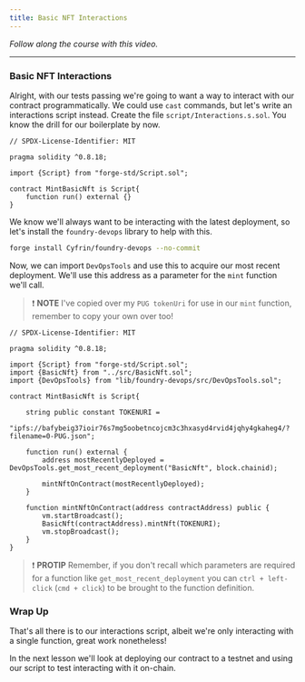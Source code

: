 ```yaml
---
title: Basic NFT Interactions
---
```


_Follow along the course with this video._

---

### Basic NFT Interactions

Alright, with our tests passing we're going to want a way to interact with our contract programmatically. We could use `cast` commands, but let's write an interactions script instead. Create the file `script/Interactions.s.sol`. You know the drill for our boilerplate by now.

```solidity
// SPDX-License-Identifier: MIT

pragma solidity ^0.8.18;

import {Script} from "forge-std/Script.sol";

contract MintBasicNft is Script{
    function run() external {}
}
```

We know we'll always want to be interacting with the latest deployment, so let's install the `foundry-devops` library to help with this.

```bash
forge install Cyfrin/foundry-devops --no-commit
```

Now, we can import `DevOpsTools` and use this to acquire our most recent deployment. We'll use this address as a parameter for the `mint` function we'll call.

> ❗ **NOTE**
> I've copied over my `PUG tokenUri` for use in our `mint` function, remember to copy your own over too!

```solidity
// SPDX-License-Identifier: MIT

pragma solidity ^0.8.18;

import {Script} from "forge-std/Script.sol";
import {BasicNft} from "../src/BasicNft.sol";
import {DevOpsTools} from "lib/foundry-devops/src/DevOpsTools.sol";

contract MintBasicNft is Script{

    string public constant TOKENURI =
        "ipfs://bafybeig37ioir76s7mg5oobetncojcm3c3hxasyd4rvid4jqhy4gkaheg4/?filename=0-PUG.json";

    function run() external {
        address mostRecentlyDeployed = DevOpsTools.get_most_recent_deployment("BasicNft", block.chainid);

        mintNftOnContract(mostRecentlyDeployed);
    }

    function mintNftOnContract(address contractAddress) public {
        vm.startBroadcast();
        BasicNft(contractAddress).mintNft(TOKENURI);
        vm.stopBroadcast();
    }
}
```

> ❗ **PROTIP**
> Remember, if you don't recall which parameters are required for a function like `get_most_recent_deployment` you can `ctrl + left-click` (`cmd + click`) to be brought to the function definition.

### Wrap Up

That's all there is to our interactions script, albeit we're only interacting with a single function, great work nonetheless!

In the next lesson we'll look at deploying our contract to a testnet and using our script to test interacting with it on-chain.
